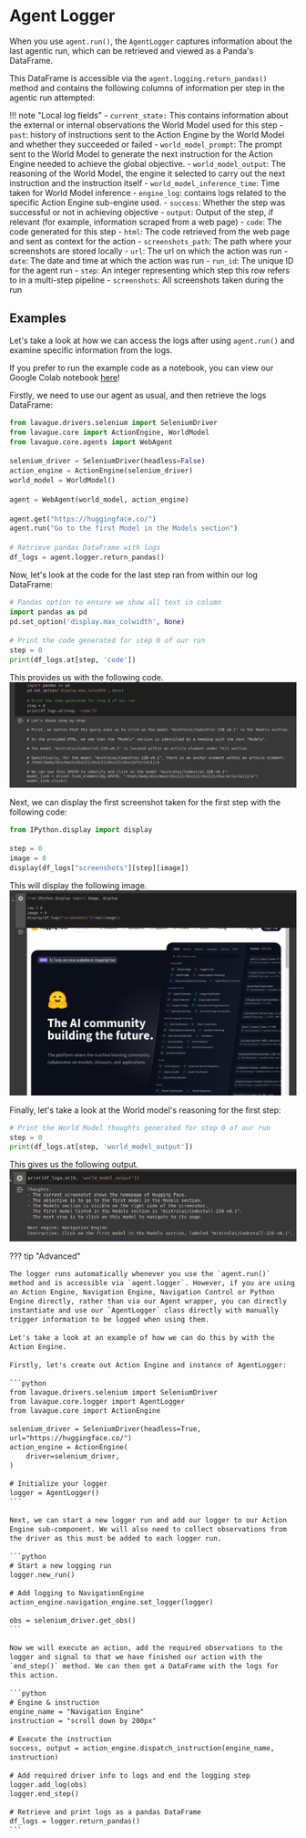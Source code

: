 # Agent Logger

When you use `agent.run()`, the `AgentLogger` captures information about the last agentic run, which can be retrieved and viewed as a Panda's DataFrame. 

This DataFrame is accessible via the `agent.logging.return_pandas()` method and contains the following columns of information per step in the agentic run attempted:

!!! note "Local log fields"
    - `current_state:` This contains information about the external or internal observations the World Model used for this step
    - `past`: history of instructions sent to the Action Engine by the World Model and whether they succeeded or failed
    - `world_model_prompt`: The prompt sent to the World Model to generate the next instruction for the Action Engine needed to achieve the global objective.
    - `world_model_output`: The reasoning of the World Model, the engine it selected to carry out the next instruction and the instruction itself
    - `world_model_inference_time`: Time taken for World Model inference
    - `engine_log`: contains logs related to the specific Action Engine sub-engine used.
    - `success`: Whether the step was successful or not in achieving objective
    - `output`: Output of the step, if relevant (for example, information scraped from a web page)
    - `code`: The code generated for this step
    - `html`: The code retrieved from the web page and sent as context for the action
    - `screenshots_path`: The path where your screenshots are stored locally
    - `url`: The url on which the action was run
    - `date`: The date and time at which the action was run
    - `run_id`: The unique ID for the agent run
    - `step`: An integer representing which step this row refers to in a multi-step pipeline
    - `screenshots`: All screenshots taken during the run

## Examples

Let's take a look at how we can access the logs after using `agent.run()` and examine specific information from the logs.

If you prefer to run the example code as a notebook, you can view our Google Colab notebook [here](https://colab.research.google.com/github/lavague-ai/lavague/blob/main/docs/docs/learn/notebooks/logger.ipynb)!


Firstly, we need to use our agent as usual, and then retrieve the logs DataFrame:

```python
from lavague.drivers.selenium import SeleniumDriver
from lavague.core import ActionEngine, WorldModel
from lavague.core.agents import WebAgent

selenium_driver = SeleniumDriver(headless=False)
action_engine = ActionEngine(selenium_driver)
world_model = WorldModel()

agent = WebAgent(world_model, action_engine)

agent.get("https://huggingface.co/")
agent.run("Go to the first Model in the Models section")

# Retrieve pandas DataFrame with logs
df_logs = agent.logger.return_pandas()
```

Now, let's look at the code for the last step ran from within our log DataFrame:
```python
# Pandas option to ensure we show all text in column
import pandas as pd
pd.set_option('display.max_colwidth', None)

# Print the code generated for step 0 of our run
step = 0
print(df_logs.at[step, 'code'])
```

This provides us with the following code.
![code](../../assets/code.png)

Next, we can display the first screenshot taken for the first step with the following code:

```python
from IPython.display import display

step = 0
image = 0
display(df_logs["screenshots"][step][image])
```
This will display the following image.
![screenshot](../../assets/screenshot-2.png)

Finally, let's take a look at the World model's reasoning for the first step:

```python
# Print the World Model thoughts generated for step 0 of our run
step = 0
print(df_logs.at[step, 'world_model_output'])
```

This gives us the following output.
![code](../../assets/thoughts.png)

??? tip "Advanced"

    The logger runs automatically whenever you use the `agent.run()` method and is accessible via `agent.logger`. However, if you are using an Action Engine, Navigation Engine, Navigation Control or Python Engine directly, rather than via our Agent wrapper, you can directly instantiate and use our `AgentLogger` class directly with manually trigger information to be logged when using them.

    Let's take a look at an example of how we can do this by with the Action Engine.

    Firstly, let's create out Action Engine and instance of AgentLogger:

    ```python
    from lavague.drivers.selenium import SeleniumDriver
    from lavague.core.logger import AgentLogger
    from lavague.core import ActionEngine

    selenium_driver = SeleniumDriver(headless=True, url="https://huggingface.co/")
    action_engine = ActionEngine(
        driver=selenium_driver,
    )

    # Initialize your logger
    logger = AgentLogger()
    ```

    Next, we can start a new logger run and add our logger to our Action Engine sub-component. We will also need to collect observations from the driver as this must be added to each logger run.

    ```python
    # Start a new logging run
    logger.new_run()

    # Add logging to NavigationEngine
    action_engine.navigation_engine.set_logger(logger)

    obs = selenium_driver.get_obs()
    ```

    Now we will execute an action, add the required observations to the logger and signal to that we have finished our action with the `end_step()` method. We can then get a DataFrame with the logs for this action.

    ```python
    # Engine & instruction
    engine_name = "Navigation Engine"
    instruction = "scroll down by 200px"

    # Execute the instruction
    success, output = action_engine.dispatch_instruction(engine_name, instruction)

    # Add required driver info to logs and end the logging step
    logger.add_log(obs)
    logger.end_step()

    # Retrieve and print logs as a pandas DataFrame
    df_logs = logger.return_pandas()
    ```